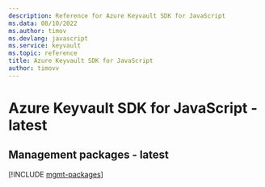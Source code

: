 ```yaml
---
description: Reference for Azure Keyvault SDK for JavaScript
ms.data: 08/10/2022
ms.author: timov
ms.devlang: javascript
ms.service: keyvault
ms.topic: reference
title: Azure Keyvault SDK for JavaScript
author: timovv
---
```

# Azure Keyvault SDK for JavaScript - latest

## Management packages - latest
[!INCLUDE [mgmt-packages](keyvault-mgmt-index.md)]
